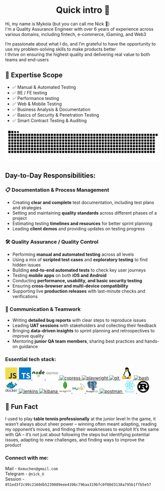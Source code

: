 <h1 align="center"> Quick intro 👋 </h1>
<p align="left">
Hi, my name is Mykola (but you can call me Nick 🙂) <br>
I'm a Quality Assurance Engineer with over 6 years of experience across various domains, including fintech, e-commerce, iGaming, and Web3 <br> 

I’m passionate about what I do, and I’m grateful to have the opportunity to use my problem-solving skills to make products better <br>
I thrive on ensuring the highest quality and delivering real value to both teams and end-users
</p>



<h2>🎯 Expertise Scope</h2>
<ul>
  <li> ✅ Manual & Automated Testing</li>
  <li> ✅ BE / FE testing </li>
  <li> ✅ Performance testing </li>
  <li> ✅ Web & Mobile Testing</li>
  <li> ✅ Business Analysis & Documentation</li>
  <li> ✅ Basics of Security & Penetration Testing</li>
  <li> ✅ Smart Contract Testing & Auditing</li>
</ul>

![Snake animation](https://raw.githubusercontent.com/0xmuchen/0xmuchen/gh-pages/github-contribution-grid-snake.svg)



<h2> Day-to-Day Responsibilities:</h2>

### 📋 Documentation & Process Management  
- Creating **clear and complete** test documentation, including test plans and strategies  
- Setting and maintaining **quality standards** across different phases of a project  
- Estimating testing **timelines and resources** for better sprint planning  
- Leading **client demos** and providing updates on testing progress  

### 🛠 Quality Assurance / Quality Control
- Performing **manual and automated testing** across all levels  
- Using a mix of **scripted test cases** and **exploratory testing** to find hidden issues  
- Building **end-to-end automated tests** to check key user journeys  
- Testing **mobile apps** on both **iOS and Android**  
- Conducting **performance, usability, and basic security testing**  
- Ensuring **cross-browser and multi-device compatibility**  
- Supporting live **production releases** with last-minute checks and verifications  

### 🔄 Communication & Teamwork  
- Writing **detailed bug reports** with clear steps to reproduce issues  
- Leading **UAT sessions** with stakeholders and collecting their feedback  
- Bringing **data-driven insights** to sprint planning and retrospectives to improve quality  
- Mentoring **junior QA team members**, sharing best practices and hands-on guidance  


<h3 align="left">Essential tech stack:</h3>

<a href="https://developer.mozilla.org/en-US/docs/Web/JavaScript" target="_blank" rel="noreferrer"> <img src="https://raw.githubusercontent.com/devicons/devicon/master/icons/javascript/javascript-original.svg" alt="javascript" width="40" height="40"/> </a> 
<a href="https://www.typescriptlang.org/" target="_blank" rel="noreferrer"> <img src="https://raw.githubusercontent.com/devicons/devicon/master/icons/typescript/typescript-original.svg" alt="typescript" width="40" height="40"/> </a> 
<a href="https://nodejs.org" target="_blank" rel="noreferrer"> <img src="https://raw.githubusercontent.com/devicons/devicon/master/icons/nodejs/nodejs-original-wordmark.svg" alt="nodejs" width="40" height="40"/> </a> 
<a href="https://expressjs.com" target="_blank" rel="noreferrer"> <img src="https://raw.githubusercontent.com/devicons/devicon/master/icons/express/express-original-wordmark.svg" alt="express" width="40" height="40"/> </a> 
<a href="https://www.cypress.io" target="_blank" rel="noreferrer"> <img src="https://raw.githubusercontent.com/simple-icons/simple-icons/6e46ec1fc23b60c8fd0d2f2ff46db82e16dbd75f/icons/cypress.svg" alt="cypress" width="40" height="40"/> </a> 
<a href="https://playwright.dev/" target="_blank" rel="noreferrer"> <img src="https://playwright.dev/img/playwright-logo.svg" alt="playwright" width="40" height="40"/> </a> 
<a href="https://git-scm.com/" target="_blank" rel="noreferrer"> <img src="https://www.vectorlogo.zone/logos/git-scm/git-scm-icon.svg" alt="git" width="40" height="40"/> </a> 
<a href="https://www.linux.org/" target="_blank" rel="noreferrer"> <img src="https://raw.githubusercontent.com/devicons/devicon/master/icons/linux/linux-original.svg" alt="linux" width="40" height="40"/> </a> 
<a align="left"> <a href="https://www.gnu.org/software/bash/" target="_blank" rel="noreferrer"> <img src="https://www.vectorlogo.zone/logos/gnu_bash/gnu_bash-icon.svg" alt="bash" width="40" height="40"/> </a> 
<a href="https://www.docker.com/" target="_blank" rel="noreferrer"> <img src="https://raw.githubusercontent.com/devicons/devicon/master/icons/docker/docker-original-wordmark.svg" alt="docker" width="40" height="40"/> </a> 
<a href="https://www.jenkins.io" target="_blank" rel="noreferrer"> <img src="https://www.vectorlogo.zone/logos/jenkins/jenkins-icon.svg" alt="jenkins" width="40" height="40"/> </a> 
<a href="https://www.elastic.co/kibana" target="_blank" rel="noreferrer"> <img src="https://www.vectorlogo.zone/logos/elasticco_kibana/elasticco_kibana-icon.svg" alt="kibana" width="40" height="40"/> </a> 
<a href="https://www.mongodb.com/" target="_blank" rel="noreferrer"> <img src="https://raw.githubusercontent.com/devicons/devicon/master/icons/mongodb/mongodb-original-wordmark.svg" alt="mongodb" width="40" height="40"/> </a> 
<a href="https://www.mysql.com/" target="_blank" rel="noreferrer"> <img src="https://raw.githubusercontent.com/devicons/devicon/master/icons/mysql/mysql-original-wordmark.svg" alt="mysql" width="40" height="40"/> </a> 
<a href="https://www.postgresql.org" target="_blank" rel="noreferrer"> <img src="https://raw.githubusercontent.com/devicons/devicon/master/icons/postgresql/postgresql-original-wordmark.svg" alt="postgresql" width="40" height="40"/> </a> 
<a href="https://postman.com" target="_blank" rel="noreferrer"> <img src="https://www.vectorlogo.zone/logos/getpostman/getpostman-icon.svg" alt="postman" width="40" height="40"/> </a>
<a href="https://reactjs.org/" target="_blank" rel="noreferrer"> <img src="https://raw.githubusercontent.com/devicons/devicon/master/icons/react/react-original-wordmark.svg" alt="react" width="40" height="40"/> </a> 
<a href="https://www.rust-lang.org" target="_blank" rel="noreferrer"> <img src="https://raw.githubusercontent.com/devicons/devicon/master/icons/rust/rust-original.svg" alt="rust" width="40" height="40"/> </a> 
<br>

<h2>🏓 Fun Fact</h2>
<p>
  I used to play <strong>table tennis professionally</strong> at the junior level  
  In the game, it wasn’t always about sheer power – winning often meant adapting, reading my opponent’s moves, and finding their weaknesses to exploit  
  It’s the same with QA – it’s not just about following the steps but identifying potential issues, adapting to new challenges, and finding ways to improve the product
</p>

<h3 align="left">Connect with me:</h3>
<p align="left">
  Mail - <code>0xmuchen@gmail.com</code> <br>
  Telegram - <code>@n1ck_U</code> <br>
  Session - <code>051ed3f2c99c2160db5239089eee4396c796aa319bfc0f00d3138a795b1ffb5e57</code>
</p>


<!--
**0xmuchen/0xmuchen** is a ✨ _special_ ✨ repository because its `README.md` (this file) appears on your GitHub profile.

Here are some ideas to get you started:

- 🔭 I’m currently working on ...
- 🌱 I’m currently learning ...
- 👯 I’m looking to collaborate on ...
- 🤔 I’m looking for help with ...
- 💬 Ask me about ...
- 📫 How to reach me: ...
- 😄 Pronouns: ...
- ⚡ Fun fact: ...
-->
